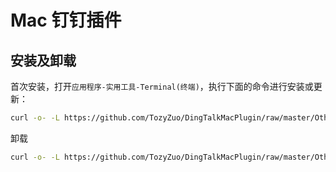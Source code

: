 # Mac 钉钉插件

## 安装及卸载

首次安装，打开`应用程序-实用工具-Terminal(终端)`，执行下面的命令进行安装或更新：

```sh
curl -o- -L https://github.com/TozyZuo/DingTalkMacPlugin/raw/master/Other/OnlineInstall.sh | bash -s
```

卸载

```sh
curl -o- -L https://github.com/TozyZuo/DingTalkMacPlugin/raw/master/Other/Uninstall.sh | bash -s
```
